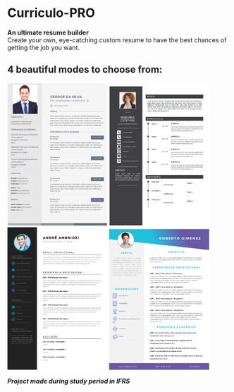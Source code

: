 # Curriculo-PRO
**An ultimate resume builder**  
Create your own, eye-catching custom resume to have the best chances of getting the job you want.

## 4 beautiful modes to choose from:
<img src="gerador-curriculo/imagens/modelo1.png" width="45%"></img> 
<img src="gerador-curriculo/imagens/modelo2.jpg" width="45%"></img> 
<img src="gerador-curriculo/imagens/modelo3.jpg" width="45%"></img> 
<img src="gerador-curriculo/imagens/modelo4.jpg" width="45%"></img>

_**Project made during study period in IFRS**_



